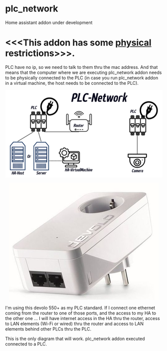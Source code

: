 # plc_network

Home assistant addon under development

# **<<<This addon has some <ins>physical</ins> restrictions>>>**. 

PLC have no ip, so we need to talk to them thru the mac address. And that means that the computer where we are executing plc_network addon needs to be physically connected to the PLC (in case you run plc_network addon in a virtual machine, the host needs to be connected to the PLC).

<p align="center">
  <img src="https://github.com/urri34/MyPLCNetwork/blob/main/Diagram.jpg#01" />
</p>

<p align="center">
  <img src="https://github.com/urri34/MyPLCNetwork/blob/main/Devolo.jpg" />
</p>

I'm using this devolo 550+ as my PLC standard. If I connect one ethernet coming from the router to one of those ports, and the access to my HA to the other one ... I will have internet access in the HA thru the router, access to LAN elements (Wi-Fi or wired) thru the router and access to LAN elements behind other PLCs thru the PLC.

This is the only diagram that will work. plc_network addon executed connected to a PLC.
